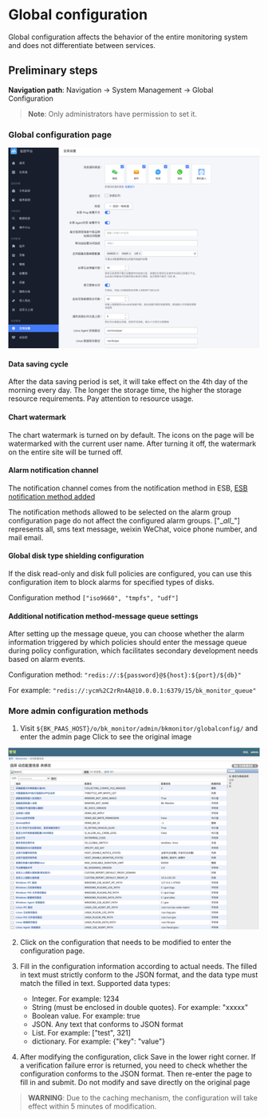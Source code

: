 # Global configuration

Global configuration affects the behavior of the entire monitoring system and does not differentiate between services.

## Preliminary steps

**Navigation path**: Navigation → System Management → Global Configuration

> **Note**: Only administrators have permission to set it.

### Global configuration page

![-w2021](media/15772819609704.jpg)

#### Data saving cycle

After the data saving period is set, it will take effect on the 4th day of the morning every day. The longer the storage time, the higher the storage resource requirements. Pay attention to resource usage.

#### Chart watermark

The chart watermark is turned on by default. The icons on the page will be watermarked with the current user name. After turning it off, the watermark on the entire site will be turned off.

#### Alarm notification channel

The notification channel comes from the notification method in ESB, [ESB notification method added](../../guide/notify_setting.md)

The notification methods allowed to be selected on the alarm group configuration page do not affect the configured alarm groups. ["\__all__"] represents all, sms text message, weixin WeChat, voice phone number, and mail email.

#### Global disk type shielding configuration

If the disk read-only and disk full policies are configured, you can use this configuration item to block alarms for specified types of disks.

Configuration method `["iso9660", "tmpfs", "udf"]`

#### Additional notification method-message queue settings

After setting up the message queue, you can choose whether the alarm information triggered by which policies should enter the message queue during policy configuration, which facilitates secondary development needs based on alarm events.

Configuration method: `"redis://:${password}@${host}:${port}/${db}"`

For example: `"redis://:ycm%2C2rRn4A@10.0.0.1:6379/15/bk_monitor_queue"`

### More admin configuration methods

1. Visit `${BK_PAAS_HOST}/o/bk_monitor/admin/bkmonitor/globalconfig/` and enter the admin page
Click to see the original image

![-w2021](media/15746678905653.jpg)

2. Click on the configuration that needs to be modified to enter the configuration page.

3. Fill in the configuration information according to actual needs. The filled in text must strictly conform to the JSON format, and the data type must match the filled in text.
Supported data types:
     - Integer. For example: 1234
     - String (must be enclosed in double quotes). For example: "xxxxx"
     - Boolean value. For example: true
     - JSON. Any text that conforms to JSON format
     - List. For example: ["test", 321]
     - dictionary. For example: {"key": "value"}

4. After modifying the configuration, click Save in the lower right corner. If a verification failure error is returned, you need to check whether the configuration conforms to the JSON format. Then re-enter the page to fill in and submit. Do not modify and save directly on the original page

> **WARNING**: Due to the caching mechanism, the configuration will take effect within 5 minutes of modification.